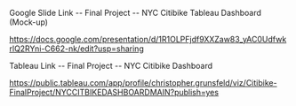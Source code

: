 Google Slide Link -- Final Project -- NYC Citibike Tableau Dashboard (Mock-up)

https://docs.google.com/presentation/d/1R1OLPFjdf9XXZaw83_yAC0UdfwkrlQ2RYni-C662-nk/edit?usp=sharing


Tableau Link -- Final Project -- NYC Citibike Dashboard

https://public.tableau.com/app/profile/christopher.grunsfeld/viz/Citibike-FinalProject/NYCCITBIKEDASHBOARDMAIN?publish=yes


